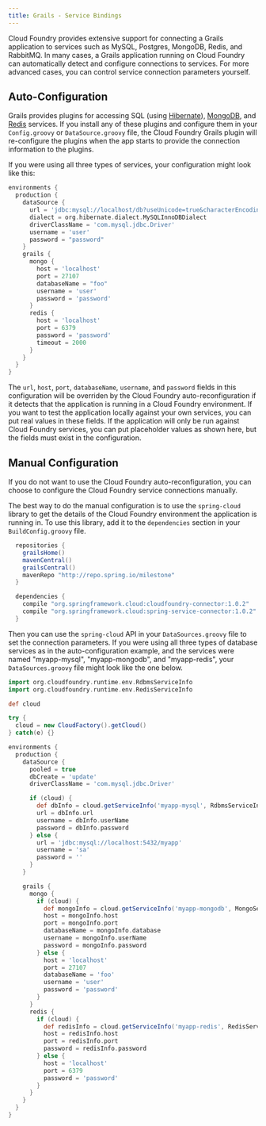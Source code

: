 ```yaml
---
title: Grails - Service Bindings
---
```

Cloud Foundry provides extensive support for connecting a Grails application to services such as MySQL, Postgres, MongoDB, Redis, and RabbitMQ. In many cases, a Grails application running on Cloud Foundry can automatically detect and configure connections to services. For more advanced cases, you can control service connection parameters yourself.

## <a id="auto"></a>Auto-Configuration ##
Grails provides plugins for accessing SQL (using [Hibernate](http://grails.org/plugin/hibernate)), [MongoDB](http://www.grails.org/plugin/mongodb), and [Redis](http://grails.org/plugin/redis) services. If you install any of these plugins and configure them in your `Config.groovy` or `DataSource.groovy` file, the Cloud Foundry Grails plugin will re-configure the plugins when the app starts to provide the connection information to the plugins.

If you were using all three types of services, your configuration might look like this:

```groovy
environments {
  production {
    dataSource {
      url = 'jdbc:mysql://localhost/db?useUnicode=true&characterEncoding=utf8'
      dialect = org.hibernate.dialect.MySQLInnoDBDialect
      driverClassName = 'com.mysql.jdbc.Driver'
      username = 'user'
      password = "password"
    }
    grails {
      mongo {
        host = 'localhost'
        port = 27107
        databaseName = "foo"
        username = 'user'
        password = 'password'
      }
      redis {
        host = 'localhost'
        port = 6379
        password = 'password'
        timeout = 2000
      }
    }
  }
}
```

The `url`, `host`, `port`, `databaseName`, `username`, and `password` fields in this configuration will be overriden by the Cloud Foundry auto-reconfiguration if it detects that the application is running in a Cloud Foundry environment. If you want to test the application locally against your own services, you can put real values in these fields. If the application will only be run against Cloud Foundry services, you can put placeholder values as shown here, but the fields must exist in the configuration.

## <a id="manual"></a>Manual Configuration ##
If you do not want to use the Cloud Foundry auto-reconfiguration, you can choose to configure the Cloud Foundry service connections manually.

The best way to do the manual configuration is to use the `spring-cloud` library to get the details of the Cloud Foundry environment the application is running in. To use this library, add it to the `dependencies` section in your `BuildConfig.groovy` file.

```groovy
  repositories {
    grailsHome()
    mavenCentral()
    grailsCentral()
    mavenRepo "http://repo.spring.io/milestone"
  }

  dependencies {
    compile "org.springframework.cloud:cloudfoundry-connector:1.0.2"
    compile "org.springframework.cloud:spring-service-connector:1.0.2"
  }
```

Then you can use the `spring-cloud` API in your `DataSources.groovy` file to set the connection parameters. If you were using all three types of database services as in the auto-configuration example, and the services were named "myapp-mysql", "myapp-mongodb", and "myapp-redis", your `DataSources.groovy` file might look like the one below.

```groovy
import org.cloudfoundry.runtime.env.RdbmsServiceInfo
import org.cloudfoundry.runtime.env.RedisServiceInfo

def cloud

try {
  cloud = new CloudFactory().getCloud()
} catch(e) {}

environments {
  production {
    dataSource {
      pooled = true
      dbCreate = 'update'
      driverClassName = 'com.mysql.jdbc.Driver'

      if (cloud) {
        def dbInfo = cloud.getServiceInfo('myapp-mysql', RdbmsServiceInfo)
        url = dbInfo.url
        username = dbInfo.userName
        password = dbInfo.password
      } else {
        url = 'jdbc:mysql://localhost:5432/myapp'
        username = 'sa'
        password = ''
      }
    }

    grails {
      mongo {
        if (cloud) {
          def mongoInfo = cloud.getServiceInfo('myapp-mongodb', MongoServiceInfo)
          host = mongoInfo.host
          port = mongoInfo.port
          databaseName = mongoInfo.database
          username = mongoInfo.userName
          password = mongoInfo.password
        } else {
          host = 'localhost'
          port = 27107
          databaseName = 'foo'
          username = 'user'
          password = 'password'
        }
      }
      redis {
        if (cloud) {
          def redisInfo = cloud.getServiceInfo('myapp-redis', RedisServiceInfo)
          host = redisInfo.host
          port = redisInfo.port
          password = redisInfo.password
        } else {
          host = 'localhost'
          port = 6379
          password = 'password'
        }
      }
    }
  }
}
```

